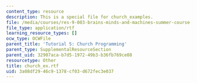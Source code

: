 ```yaml
---
content_type: resource
description: This is a special file for church_examples.
file: /media/courses/res-9-003-brains-minds-and-machines-summer-course-summer-2015/3a08df2946c91378cf03d672fec3e037_church_ex.rtf
file_type: application/rtf
learning_resource_types: []
ocw_type: OCWFile
parent_title: 'Tutorial 5: Church Programming'
parent_type: SupplementalResourceSection
parent_uid: 32907aca-b7d5-1972-49b3-b36fb769ce08
resourcetype: Other
title: church_ex.rtf
uid: 3a08df29-46c9-1378-cf03-d672fec3e037
---
```

